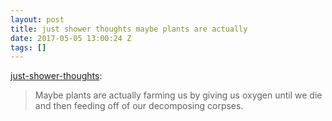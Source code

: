 ```yaml
---
layout: post
title: just shower thoughts maybe plants are actually
date: 2017-05-05 13:00:24 Z
tags: []
---
```

[just-shower-thoughts](http://just-shower-thoughts.tumblr.com/post/160235408104/maybe-plants-are-actually-farming-us-by-giving-us):

> Maybe plants are actually farming us by giving us oxygen until we die and then feeding off of our decomposing corpses.
